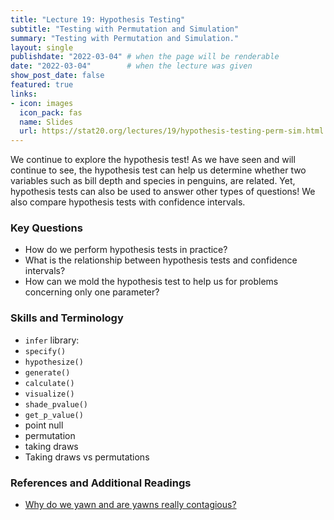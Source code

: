 ```yaml
---
title: "Lecture 19: Hypothesis Testing"
subtitle: "Testing with Permutation and Simulation"
summary: "Testing with Permutation and Simulation."
layout: single
publishdate: "2022-03-04" # when the page will be renderable
date: "2022-03-04"        # when the lecture was given
show_post_date: false
featured: true
links:
- icon: images
  icon_pack: fas
  name: Slides
  url: https://stat20.org/lectures/19/hypothesis-testing-perm-sim.html
---
```


We continue to explore the hypothesis test! As we have seen and will continue to see, the hypothesis test can help us determine whether two variables such as bill depth and species in penguins, are related. Yet, hypothesis tests can also be used to answer other types of questions! We also compare hypothesis tests with confidence intervals. 

### Key Questions

- How do we perform hypothesis tests in practice?
- What is the relationship between hypothesis tests and confidence intervals?
- How can we mold the hypothesis test to help us for problems concerning only one parameter?

### Skills and Terminology

- `infer` library:
- `specify()`
- `hypothesize()`
- `generate()`
- `calculate()`
- `visualize()`
- `shade_pvalue()`
- `get_p_value()`
- point null
- permutation
- taking draws
- Taking draws vs permutations

### References and Additional Readings


- [Why do we yawn and are yawns really contagious?](https://www.houstonmethodist.org/blog/articles/2021/feb/why-do-we-yawn-and-are-yawns-really-contagious/)
